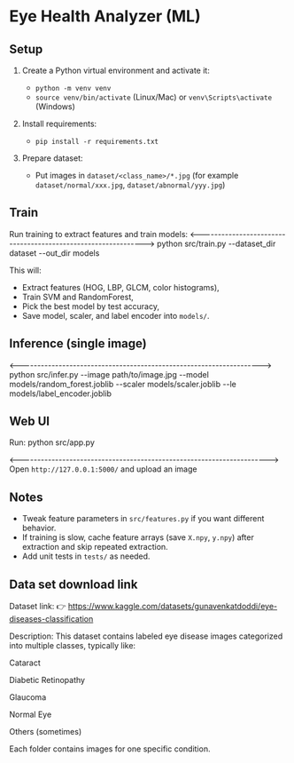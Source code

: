 # Eye Health Analyzer (ML)

## Setup
1. Create a Python virtual environment and activate it:
   - `python -m venv venv`
   - `source venv/bin/activate` (Linux/Mac) or `venv\Scripts\activate` (Windows)

2. Install requirements:
   - `pip install -r requirements.txt`

3. Prepare dataset:
   - Put images in `dataset/<class_name>/*.jpg` (for example `dataset/normal/xxx.jpg`, `dataset/abnormal/yyy.jpg`)

## Train
Run training to extract features and train models:
<-------------------------------------------------------------->
python src/train.py --dataset_dir dataset --out_dir models

This will:
- Extract features (HOG, LBP, GLCM, color histograms),
- Train SVM and RandomForest,
- Pick the best model by test accuracy,
- Save model, scaler, and label encoder into `models/`.

## Inference (single image)
<-------------------------------------------------------------------->
python src/infer.py --image path/to/image.jpg --model models/random_forest.joblib --scaler models/scaler.joblib --le models/label_encoder.joblib

## Web UI
Run:
python src/app.py

<---------------------------------------------------------------------->
Open `http://127.0.0.1:5000/` and upload an image
## Notes
- Tweak feature parameters in `src/features.py` if you want different behavior.
- If training is slow, cache feature arrays (save `X.npy`, `y.npy`) after extraction and skip repeated extraction.
- Add unit tests in `tests/` as needed.
## Data set download link
Dataset link:
👉 https://www.kaggle.com/datasets/gunavenkatdoddi/eye-diseases-classification

Description:
This dataset contains labeled eye disease images categorized into multiple classes, typically like:

Cataract

Diabetic Retinopathy

Glaucoma

Normal Eye

Others (sometimes)

Each folder contains images for one specific condition.
